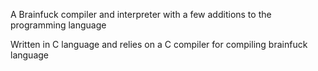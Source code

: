 A Brainfuck compiler and interpreter with a few additions to the programming language 

Written in C language and relies on a C compiler for compiling brainfuck language
